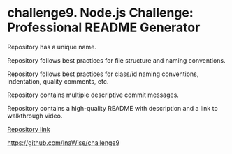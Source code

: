 # challenge9. Node.js Challenge: Professional README Generator
Repository has a unique name.

Repository follows best practices for file structure and naming conventions.

Repository follows best practices for class/id naming conventions, indentation, quality comments, etc.

Repository contains multiple descriptive commit messages.

Repository contains a high-quality README with description and a link to walkthrough video.



[Repository link](https://github.com/InaWise/9.-Node.js-Challenge-Professional-README-Generator-AKA-challenge9)

https://github.com/InaWise/challenge9


